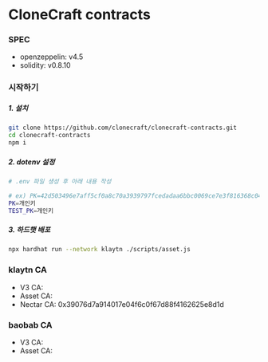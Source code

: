 # CloneCraft contracts



### SPEC

- openzeppelin: v4.5
- solidity: v0.8.10



### 시작하기

##### 1. 설치

```sh
git clone https://github.com/clonecraft/clonecraft-contracts.git
cd clonecraft-contracts
npm i
```

##### 2. dotenv 설정

```sh
# .env 파일 생성 후 아래 내용 작성

# ex) PK=42d503496e7aff5cf0a8c70a3939797fcedadaa6bbc0069ce7e3f816368c04f7
PK=개인키
TEST_PK=개인키
```

##### 3. 하드햇 배포

```sh
npx hardhat run --network klaytn ./scripts/asset.js
```



### klaytn CA

- V3 CA:
- Asset CA:
- Nectar CA: 0x39076d7a914017e04f6c0f67d88f4162625e8d1d



### baobab CA

- V3 CA:
- Asset CA:
